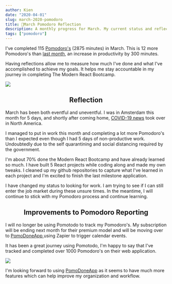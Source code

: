 ```yaml
---
author: Kien
date: "2020-04-01"
slug: march-2020-pomodoro
title: 🍅March Pomodoro Reflection
description: A monthly progress for March. My current status and reflection on my productivity, goals and achievements.
tags: ["pomodoro"]
---
```


I've completed 115 [Pomodoro's](/022-pomodoro-technique/) (2875 minutes) in March. This is 12 more Pomodoro's than [last month](/069-february-2020-pomodoro/), an increase in productivity by 300 minutes.

Having reflections allow me to measure how much I've done and what I've accomplished to achieve my goals. It helps me stay accountable in my journey in completing The Modern React Bootcamp.

![](/pomotodomar2020.png)

## <center>Reflection</center>

March has been both eventful and uneventful. I was in Amsterdam this month for 5 days, and shortly after coming home, [COVID-19 news](/071-covid-19/) took over in North America.

I managed to put in work this month and completing a lot more Pomodoro's than I expected even though I had 5 days of non-productive work. Undoubtedly due to the self quarantining and social distancing required by the government.

I'm about 70% done the Modern React Bootcamp and have already learned so much. I have built 5 React projects while coding along and made my own tweaks. I cleaned up my github repositories to capture what I've learned in each project and I'm excited to finish the last milestone application.

I have changed my status to looking for work. I am trying to see if I can still enter the job market during these unsure times. In the meantime, I will continue to stick with my Pomodoro process and continue learning.

## <center>Improvements to Pomodoro Reporting </center>

I will no longer be using Pomotodo to track my Pomodoro's. My subscription will be ending next month for their premium model and will be moving over to <a href="https://pomodoneapp.com/" target="__blank"> PomoDoneApp </a> using Zapier to trigger calendar events.

It has been a great journey using Pomotodo, I'm happy to say that I've tracked and completed over 1000 Pomodoro's on their web application.

![](/pomotodoalltime.png)

I'm looking forward to using <a href="https://pomodoneapp.com/" target="_blank">PomoDoneApp</a> as it seems to have much more features which can help improve my organization and workflow.
